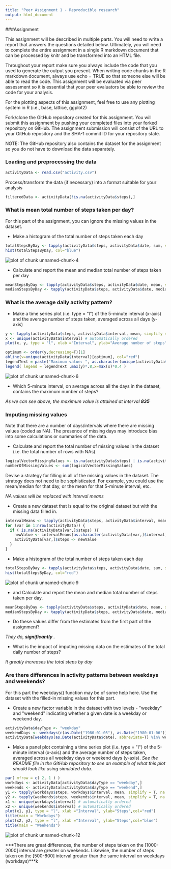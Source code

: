 ```yaml
---
title: "Peer Assignment 1 - Reproducible research"
output: html_document
---
```

###Assignment

This assignment will be described in multiple parts. You will need to write a report that answers the questions detailed below. Ultimately, you will need to complete the entire assignment in a single R markdown document that can be processed by knitr and be transformed into an HTML file.

Throughout your report make sure you always include the code that you used to generate the output you present. When writing code chunks in the R markdown document, always use echo = TRUE so that someone else will be able to read the code. This assignment will be evaluated via peer assessment so it is essential that your peer evaluators be able to review the code for your analysis.

For the plotting aspects of this assignment, feel free to use any plotting system in R (i.e., base, lattice, ggplot2)

Fork/clone the GitHub repository created for this assignment. You will submit this assignment by pushing your completed files into your forked repository on GitHub. The assignment submission will consist of the URL to your GitHub repository and the SHA-1 commit ID for your repository state.

NOTE: The GitHub repository also contains the dataset for the assignment so you do not have to download the data separately.




### Loading and preprocessing the data

```r
activityData <- read.csv("activity.csv")
```
Process/transform the data (if necessary) into a format suitable for your analysis

```r
filteredData <- activityData[!is.na(activityData$steps),]
```

### What is mean total number of steps taken per day?

For this part of the assignment, you can ignore the missing values in the dataset.

- Make a histogram of the total number of steps taken each day

```r
totalStepsByDay <- tapply(activityData$steps, activityData$date, sum, simplify = T, na.rm=T)
hist(totalStepsByDay, col="blue")
```

![plot of chunk unnamed-chunk-4](figure/unnamed-chunk-4-1.png) 


- Calculate and report the mean and median total number of steps taken per day

```r
meanStepsByDay <- tapply(activityData$steps, activityData$date, mean, simplify = T)
medianStepsByDay <- tapply(activityData$steps, activityData$date, median, simplify = T,na.rm=T)
```
### What is the average daily activity pattern?
- Make a time series plot (i.e. type = "l") of the 5-minute interval (x-axis) and the average number of steps taken, averaged across all days (y-axis)


```r
y <- tapply(activityData$steps, activityData$interval, mean, simplify = T, na.rm=T)
x <- unique(activityData$interval) # automatically ordered
plot(x, y, type = "l", xlab ="Interval", ylab="Average number of steps", col="green")

optimum <- order(y,decreasing=T)[1]
abline(v=unique(activityData$interval)[optimum], col="red")
legendText = paste("Maximum value: ", as.character(unique(activityData$interval)[optimum]) )
legend( legend = legendText ,max(y)*.8,x=max(x)*0.4 )
```

![plot of chunk unnamed-chunk-6](figure/unnamed-chunk-6-1.png) 

- Which 5-minute interval, on average across all the days in the dataset, contains the maximum number of steps?

*As we can see above, the maximum value is attained at interval* ***835***


### Imputing missing values
Note that there are a number of days/intervals where there are missing values (coded as NA). 
The presence of missing days may introduce bias into some calculations or summaries of the data.

- Calculate and report the total number of missing values in the dataset (i.e. the total number of rows with NAs)

```r
logicalVectorMissingValues <- is.na(activityData$steps) | is.na(activityData$steps) | is.na(activityData$interval)
numberOfMissingValues <- sum(logicalVectorMissingValues)
```

Devise a strategy for filling in all of the missing values in the dataset. The strategy does not need 
to be sophisticated. For example, you could use the mean/median for that day, or the mean for that 5-minute
interval, etc.

*NA values will be replaced with interval means*

- Create a new dataset that is equal to the original dataset but with the missing data filled in.


```r
intervalMeans <- tapply(activityData$steps, activityData$interval, mean, simplify = T, na.rm=T)
for (var in 1:nrow(activityData)) {
  if ( is.na(activityData[var,]$steps) ){
    newValue <- intervalMeans[as.character(activityData[var,]$interval)] # Interval mean throughout the time period
    activityData[var,]$steps <- newValue
  }  
}
```

- Make a histogram of the total number of steps taken each day 


```r
totalStepsByDay <- tapply(activityData$steps, activityData$date, sum, simplify = T, na.rm=T)
hist(totalStepsByDay, col="red")
```

![plot of chunk unnamed-chunk-9](figure/unnamed-chunk-9-1.png) 

- and Calculate and report the mean and median total number of steps taken per day. 


```r
meanStepsByDay <- tapply(activityData$steps, activityData$date, mean, simplify = T)
medianStepsByDay <- tapply(activityData$steps, activityData$date, median, simplify = T,na.rm=T)
```
- Do these values differ from the estimates from the first part of the assignment? 

*They do,* ***significantly*** *.*

- What is the impact of imputing missing data on the estimates of the total daily 
number of steps?

*It greatly increases the total steps by day*





### Are there differences in activity patterns between weekdays and weekends?

For this part the weekdays() function may be of some help here. Use the dataset with the filled-in missing values for this part.

- Create a new factor variable in the dataset with two levels - "weekday" and "weekend" indicating whether a given date is a weekday or weekend day.


```r
activityData$dayType <- "weekday"
weekendDays <- weekdays(c(as.Date("1980-01-05"), as.Date("1980-01-06")),abbreviate=T) #Saturday and sunday
activityData[weekdays(as.Date(activityData$date), abbreviate=T) %in% weekendDays,]$dayType <- "weekend" 
```

- Make a panel plot containing a time series plot (i.e. type = "l") of the 5-minute interval (x-axis) 
and the average number of steps taken, averaged across all weekday days or weekend days (y-axis).
*See the README file in the GitHub repository to see an example of what this plot should look like
using simulated data.*

```r
par( mfrow = c( 2, 1 ) )
workdays <- activityData[activityData$dayType == "weekday",]
weekends <- activityData[activityData$dayType == "weekend",]
y1 <- tapply(workdays$steps, workdays$interval, mean, simplify = T, na.rm=T)
y2 <- tapply(weekends$steps, weekends$interval, mean, simplify = T, na.rm=T)
x1 <- unique(workdays$interval) # automatically ordered
x2 <- unique(weekends$interval) # automatically ordered
plot(x1, y1, type = "l", xlab ="Interval", ylab="Steps",col="red")
title(main = "Workdays")
plot(x2, y2, type = "l", xlab ="Interval", ylab="Steps",col="blue")
title(main = "Weekends")
```

![plot of chunk unnamed-chunk-12](figure/unnamed-chunk-12-1.png) 

***There are great differences, the number of steps taken on the [1000-2000] interval 
are greater on weekends. Likewise, the number of steps taken on the [500-800] interval
greater than the same interval on weekdays (workdays)***k
